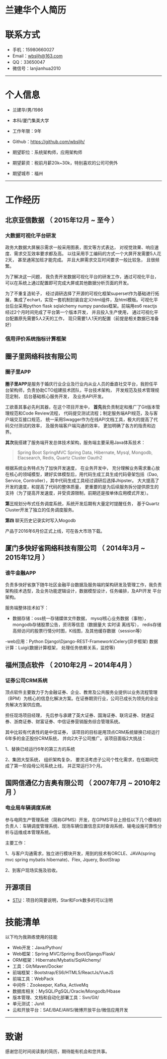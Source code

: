 # 兰建华个人简历
# 联系方式

- 手机：15980660027 
- Email：wbsljh@163.com
- QQ：33650047
- 微信号：lanjianhua2010

---

# 个人信息

 - 兰建华/男/1986 
 - 本科/厦门集美大学 
 - 工作年限：9年
 - Github：https://github.com/wbsljh/

 - 期望职位：系统架构师，应用架构师
 - 期望薪资：税前月薪20k~30k，特别喜欢的公司可例外
 - 期望城市：福州

---

# 工作经历

## 北京亚信数据 （ 2015年12月 ~ 至今 ）

### 大数据可视化平台研发

政务大数据大屏展示需求一般采用图表，图文等方式表达， 对视觉效果、响应速度、需求交互效率要求都及高。 以往采用手工编码的方式一个大屏开发需要5人花2天， 甚至通宵加班才能完成。 并且大屏需求交互时间要求一般比较急， 且很频繁。 

为了解决这一问题， 我负责开发数据可视化平台的研发工作，通过可视化平台，可以在系统上通过配置即可完成大屏或其他数据分析页面的开发。

为了不重复造轮子， 经过调研选择了开源的可视化框架superset作为基础进行拓展，集成了echart，实现一套机制封装自定义html组件，及html模板。可视化平台后台采用python flask sqlalchemy numpy pandas框架。前端用es6 reactjs
    经过2个月时间完成了平台第一个版本开发， 并且投入生产使用， 通过可视化平台配置原先需要5人2天的工作， 现只需要1人1天的配置（前提是相关数据已准备好）

### 信用评价系统指标计算框架



## 圈子里网络科技有限公司

### 圈子里APP

**圈子里APP**是服务于婚庆行业企业及行业内从业人员的垂直社交平台，我担任平台架构师，负责协助CTO组建技术团队，平台技术架构， 开发规范及技术管理规范定制， 后台基础核心服务开发， 及业务API开发。

工欲善其事必先利其器，在这个项目开发中， **首先**我负责制定和推广了Git版本管理规范和Code Review流程， 代码提交测试流程；制定服务端API规范，及与客户端交互接口规范， 统一采用Swagger作为在线API文档工具，极大的提高了代码交付测试的效率， 及服务端客户端沟通的效率， 更加明确了各方的指责和边界。

**其次**我搭建了服务端开发总体技术架构，服务端主要采用Java体系技术：

> Spring Boot SpringMVC Spring Data, Hibernate, Mysql, Mongodb, Elacsearch, Redis, Quartz Cluster Oauth2

根据系统业务特点为了加快开发速度， 在业务开发中， 充分理解业务需求重心放在核心的领域模型，建好实体模型后，用代码生成工具生成代码骨架包括（Dao, Service, Controller），其中代码生成工具经过调研后选择Jhipster。 大大提高了开发的速度，和提高了代码的整体质量， 更重要的是为后续服务拆分提供原生的支持（为了提高开发速度，并受资源限制，前期还是按单体应用模式开发）。

**第三**规划分布式任务调度系统，系统开发后期有大量定时提醒任务， 基于Quartz Cluster开发了独立的任务调度服务。

**第四** 聊天历史记录实时写入Mogodb

产品于2016年6月份正式上线，可在各大市场下载。


## 厦门多快好省网络科技有限公司 （ 2014年3月 ~ 2015年12月 ）

### 谁牛金融APP

负责多快好省旗下随牛社区金融平台数据及服务端的架构研发及管理工作，我负责架构技术选型，及业务功能逻辑设计，数据模型设计，任务编排，及API开发 平台架构。

服务端整体技术如下： 

- 数据存储：oss统一存储媒体文件数据， mysql核心业务数据（事物），mongodb存储股票公告，资讯等信息（数据量大 实时读 离线写）， redis存储高频访问的股票行情分时图，K线图，及其他缓存数据（session等） 

-web应用：Python Django\Django-REST-Framework\Celery(异步框架) 数据计算：Luigi(数据计算框架， 处理任务依赖关系，监控等)
 
## 福州顶点软件 （ 2010年2月 ~ 2014年4月 ）

### 证券公司CRM系统

顶点软件主要致力于为金融证券、企业、教育及公共服务业提供以业务流程管理（BPM）为核心的信息化解决方案。在证券期货行业，公司已成长为领先的全业务解决方案供应商。

担任现场项目经理， 先后参与承建了英大证券、国海证券、联讯证券、财通证券、浙商证券、财富证券、中信证券营销服务综合管理系统。

其中比较有代表性的是中信证券， 该项目的目标是用顶点CRM系统替换已经运行6年多的金正股份CRM系统， 并向2大子公司推广。该项目面临2大挑战： 

1、替换已经运行6年的第三方的系统 

2、集团大型系统， 组织架构复杂， 要灵活考虑子公司个性化需求，在任期间完成了第一阶段母公司系统上线， 并正常运行3个月。

## 国网信通亿力吉奥有限公司 （ 2007年7月 ~ 2010年2月 ）

### 电业局车辆调度系统

参与电网生产管理系统（简称GPMS）开发，在GPMS平台上担任以下几个模块的负责人：车辆调度管理系统、现场车辆位置信息实时查询系统、输电设施可靠性分析与运维成本管理系统。 

主要工作： 

1、与客户沟通需求，独立进行模块开发，用到的技术有ORCLE、JAVA(spring mvc  spring  mybatis hibernate)、Flex, Jquery, BootStrap 

2、到客户现场实施及验收。


## 开源项目

 - [STU](http://github.com/wbsljh/projectname)：项目的简要说明，Star和Fork数多的可以注明

# 技能清单

以下均为我熟练使用的技能

- Web开发：Java/Python/
- Web框架：Spring MVC/Spring Boot/Django/Flask/
- ORM框架：Hibernate/Mybatis/SqlAlchemy/
- 工具：Git/Maven/Docker
- 前端框架：Bootstrap/ES6/HTML5/ReactJs/VueJS
- 前端工具：WebPack
- 中间件：Zookeeper, Kafka, ActiveMq
- 数据库相关：MySQL/PgSQL/Oracle/Mongodb/Hbase
- 版本管理、文档和自动化部署工具：Svn/Git/
- 单元测试：Junit
- 云和开放平台：SAE/BAE/AWS/微博开放平台/微信应用开发


---

# 致谢
感谢您花时间阅读我的简历，期待能有机会和您共事。
